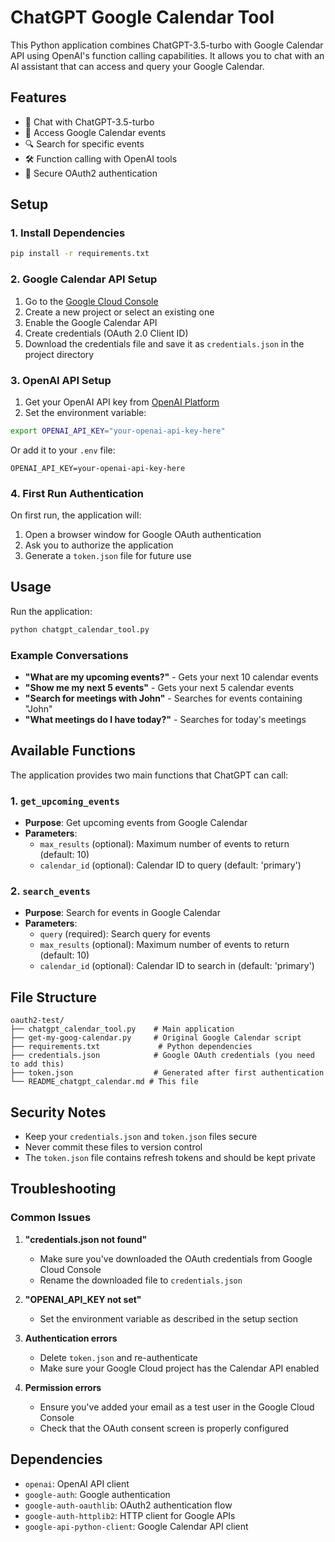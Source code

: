 # ChatGPT Google Calendar Tool

This Python application combines ChatGPT-3.5-turbo with Google Calendar API using OpenAI's function calling capabilities. It allows you to chat with an AI assistant that can access and query your Google Calendar.

## Features

- 🤖 Chat with ChatGPT-3.5-turbo
- 📅 Access Google Calendar events
- 🔍 Search for specific events
- 🛠️ Function calling with OpenAI tools
- 🔐 Secure OAuth2 authentication

## Setup

### 1. Install Dependencies

```bash
pip install -r requirements.txt
```

### 2. Google Calendar API Setup

1. Go to the [Google Cloud Console](https://console.cloud.google.com/)
2. Create a new project or select an existing one
3. Enable the Google Calendar API
4. Create credentials (OAuth 2.0 Client ID)
5. Download the credentials file and save it as `credentials.json` in the project directory

### 3. OpenAI API Setup

1. Get your OpenAI API key from [OpenAI Platform](https://platform.openai.com/api-keys)
2. Set the environment variable:

```bash
export OPENAI_API_KEY="your-openai-api-key-here"
```

Or add it to your `.env` file:

```
OPENAI_API_KEY=your-openai-api-key-here
```

### 4. First Run Authentication

On first run, the application will:
1. Open a browser window for Google OAuth authentication
2. Ask you to authorize the application
3. Generate a `token.json` file for future use

## Usage

Run the application:

```bash
python chatgpt_calendar_tool.py
```

### Example Conversations

- **"What are my upcoming events?"** - Gets your next 10 calendar events
- **"Show me my next 5 events"** - Gets your next 5 calendar events
- **"Search for meetings with John"** - Searches for events containing "John"
- **"What meetings do I have today?"** - Searches for today's meetings

## Available Functions

The application provides two main functions that ChatGPT can call:

### 1. `get_upcoming_events`
- **Purpose**: Get upcoming events from Google Calendar
- **Parameters**:
  - `max_results` (optional): Maximum number of events to return (default: 10)
  - `calendar_id` (optional): Calendar ID to query (default: 'primary')

### 2. `search_events`
- **Purpose**: Search for events in Google Calendar
- **Parameters**:
  - `query` (required): Search query for events
  - `max_results` (optional): Maximum number of events to return (default: 10)
  - `calendar_id` (optional): Calendar ID to search in (default: 'primary')

## File Structure

```
oauth2-test/
├── chatgpt_calendar_tool.py    # Main application
├── get-my-goog-calendar.py     # Original Google Calendar script
├── requirements.txt             # Python dependencies
├── credentials.json            # Google OAuth credentials (you need to add this)
├── token.json                  # Generated after first authentication
└── README_chatgpt_calendar.md # This file
```

## Security Notes

- Keep your `credentials.json` and `token.json` files secure
- Never commit these files to version control
- The `token.json` file contains refresh tokens and should be kept private

## Troubleshooting

### Common Issues

1. **"credentials.json not found"**
   - Make sure you've downloaded the OAuth credentials from Google Cloud Console
   - Rename the downloaded file to `credentials.json`

2. **"OPENAI_API_KEY not set"**
   - Set the environment variable as described in the setup section

3. **Authentication errors**
   - Delete `token.json` and re-authenticate
   - Make sure your Google Cloud project has the Calendar API enabled

4. **Permission errors**
   - Ensure you've added your email as a test user in the Google Cloud Console
   - Check that the OAuth consent screen is properly configured

## Dependencies

- `openai`: OpenAI API client
- `google-auth`: Google authentication
- `google-auth-oauthlib`: OAuth2 authentication flow
- `google-auth-httplib2`: HTTP client for Google APIs
- `google-api-python-client`: Google Calendar API client 